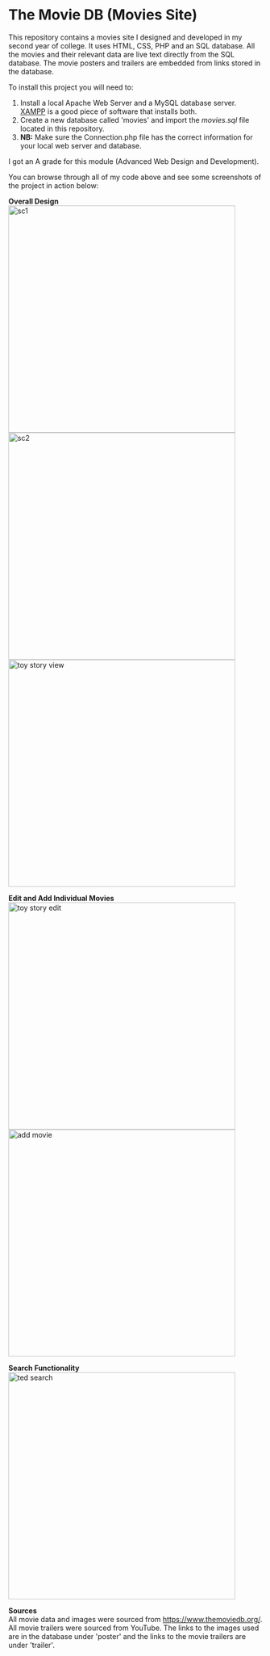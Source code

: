 # The Movie DB (Movies Site)
This repository contains a movies site I designed and developed in my second year of college.
It uses HTML, CSS, PHP and an SQL database. All the movies and their relevant data are live text directly from the SQL database. The movie posters and trailers are embedded from links stored in the database.

To install this project you will need to:
1. Install a local Apache Web Server and a MySQL database server. <a href="https://www.apachefriends.org/index.html">XAMPP</a> is a good piece of software that installs both.   
2. Create a new database called 'movies' and import the <i>movies.sql</i> file located in this repository.
3. <b>NB:</b> Make sure the Connection.php file has the correct information for your local web server and database.

I got an A grade for this module (Advanced Web Design and Development).

You can browse through all of my code above and see some screenshots of the project in action below:

<b>Overall Design</b><br>
<img src="https://raw.githubusercontent.com/MarkSweeney96/movies_db/master/screenshots/sc1.png" alt="sc1" height="450">
<br>
<img src="https://raw.githubusercontent.com/MarkSweeney96/movies_db/master/screenshots/sc2.png" alt="sc2" height="450">
<br>
<img src="https://raw.githubusercontent.com/MarkSweeney96/movies_db/master/screenshots/toy-story-view.png" alt="toy story view" height="450"><br>

<b>Edit and Add Individual Movies</b><br>
<img src="https://raw.githubusercontent.com/MarkSweeney96/movies_db/master/screenshots/toy-story-edit.png" alt="toy story edit" height="450">
<br>
<img src="https://raw.githubusercontent.com/MarkSweeney96/movies_db/master/screenshots/add-movie.png" alt="add movie" height="450">
<br>

<b>Search Functionality</b><br>
<img src="https://raw.githubusercontent.com/MarkSweeney96/movies_db/master/screenshots/ted-search.png" alt="ted search" height="450">
<br>

<b>Sources</b><br>
All movie data and images were sourced from https://www.themoviedb.org/. All movie trailers were sourced from YouTube. The links to the images used are in the database under 'poster' and the links to the movie trailers are under 'trailer'.
